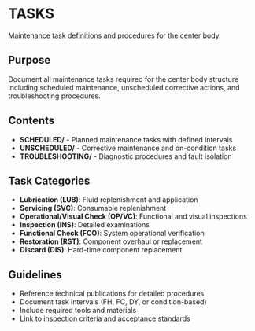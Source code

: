 # TASKS

Maintenance task definitions and procedures for the center body.

## Purpose

Document all maintenance tasks required for the center body structure including scheduled maintenance, unscheduled corrective actions, and troubleshooting procedures.

## Contents

- **SCHEDULED/** - Planned maintenance tasks with defined intervals
- **UNSCHEDULED/** - Corrective maintenance and on-condition tasks
- **TROUBLESHOOTING/** - Diagnostic procedures and fault isolation

## Task Categories

- **Lubrication (LUB)**: Fluid replenishment and application
- **Servicing (SVC)**: Consumable replenishment  
- **Operational/Visual Check (OP/VC)**: Functional and visual inspections
- **Inspection (INS)**: Detailed examinations
- **Functional Check (FCO)**: System operational verification
- **Restoration (RST)**: Component overhaul or replacement
- **Discard (DIS)**: Hard-time component replacement

## Guidelines

- Reference technical publications for detailed procedures
- Document task intervals (FH, FC, DY, or condition-based)
- Include required tools and materials
- Link to inspection criteria and acceptance standards

